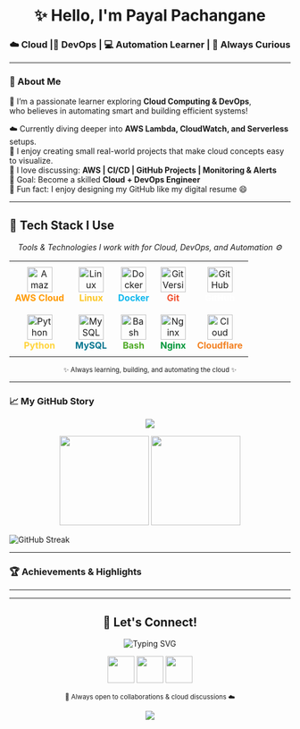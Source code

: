 <h1 align="center">✨ Hello, I'm Payal Pachangane</h1>
<h3 align="center">☁️ Cloud |🚀 DevOps  | 💻 Automation Learner | 🌸 Always Curious</h3>


---

### 💫 About Me

🌼 I’m a passionate learner exploring **Cloud Computing & DevOps**,  
     who believes in automating smart and building efficient systems!  

☁️ Currently diving deeper into **AWS Lambda, CloudWatch, and Serverless** setups.  
🔧 I enjoy creating small real-world projects that make cloud concepts easy to visualize.  
💬 I love discussing: **AWS | CI/CD | GitHub Projects | Monitoring & Alerts**  
🎯 Goal: Become a skilled **Cloud + DevOps Engineer**  
🧩 Fun fact: I enjoy designing my GitHub like my digital resume 😄  

---
## 🧩 Tech Stack I Use

<p align="center">
  <em>Tools & Technologies I work with for Cloud, DevOps, and Automation ⚙️</em>
</p>

<table align="center">
  <tr>
    <td align="center" style="padding:10px;">
      <img src="https://skillicons.dev/icons?i=aws" width="45" title="Amazon Web Services"/>
      <br><b style="color:#FF9900;">AWS Cloud</b>
    </td>
    <td align="center" style="padding:10px;">
      <img src="https://skillicons.dev/icons?i=linux" width="45" title="Linux OS"/>
      <br><b style="color:#FCC624;">Linux</b>
    </td>
    <td align="center" style="padding:10px;">
      <img src="https://skillicons.dev/icons?i=docker" width="45" title="Docker Containers"/>
      <br><b style="color:#0db7ed;">Docker</b>
    </td>
    <td align="center" style="padding:10px;">
      <img src="https://skillicons.dev/icons?i=git" width="45" title="Git Version Control"/>
      <br><b style="color:#F1502F;">Git</b>
    </td>
    <td align="center" style="padding:10px;">
      <img src="https://skillicons.dev/icons?i=github" width="45" title="GitHub Repositories"/>
      <br><b style="color:#ffffff;">GitHub</b>
    </td>
  </tr>
  <tr>
    <td align="center" style="padding:10px;">
      <img src="https://skillicons.dev/icons?i=python" width="45" title="Python Scripts"/>
      <br><b style="color:#FFD43B;">Python</b>
    </td>
    <td align="center" style="padding:10px;">
      <img src="https://skillicons.dev/icons?i=mysql" width="45" title="MySQL Database"/>
      <br><b style="color:#00758F;">MySQL</b>
    </td>
    <td align="center" style="padding:10px;">
      <img src="https://skillicons.dev/icons?i=bash" width="45" title="Bash Scripting"/>
      <br><b style="color:#4EAA25;">Bash</b>
    </td>
    <td align="center" style="padding:10px;">
      <img src="https://skillicons.dev/icons?i=nginx" width="45" title="Nginx Web Server"/>
      <br><b style="color:#009639;">Nginx</b>
    </td>
    <td align="center" style="padding:10px;">
      <img src="https://skillicons.dev/icons?i=cloudflare" width="45" title="Cloud Monitoring"/>
      <br><b style="color:#F38020;">Cloudflare</b>
    </td>
  </tr>
</table>

<p align="center">
  <sub>✨ Always learning, building, and automating the cloud ✨</sub>
</p>




---
### 📈 My GitHub Story
<p align="center">
  <img src="https://github-readme-activity-graph.vercel.app/graph?username=payal1184&theme=react-dark&bg_color=0d1117&hide_border=true" />
</p>

<p align="center">
  <img src="https://github-readme-stats.vercel.app/api?username=payal1184&show_icons=true&theme=tokyonight&hide_border=true" height="160"/>
  <img src="https://github-readme-stats.vercel.app/api/top-langs/?username=payal1184&layout=compact&theme=tokyonight&hide_border=true" height="160"/>
</p>

<img src="https://github-readme-streak-stats.herokuapp.com?user=payal1184&theme=tokyonight&hide_border=true" alt="GitHub Streak"/>



---

### 🏆 Achievements & Highlights


---



---


<h2 align="center">💫 Let's Connect!</h2>

<p align="center">
  <img src="https://readme-typing-svg.herokuapp.com?font=Fira+Code&size=22&duration=3000&pause=1000&color=A855F7&center=true&vCenter=true&width=500&lines=Find+me+on+my+digital+spaces!;Let's+connect+and+grow+together!+🤝" alt="Typing SVG" />
</p>

<p align="center">
  <a href="https://linkedin.com/in/payal1184"><img src="https://skillicons.dev/icons?i=linkedin&theme=dark" width="48" /></a>
  <a href="mailto:payal@example.com"><img src="https://skillicons.dev/icons?i=gmail&theme=dark" width="48" /></a>
  <a href="https://github.com/payal1184"><img src="https://skillicons.dev/icons?i=github&theme=dark" width="48" /></a>
</p>

<p align="center">
  <sub>💜 Always open to collaborations & cloud discussions ☁️</sub>
</p>

<p align="center">
  <img src="https://capsule-render.vercel.app/api?type=waving&color=F9A8D4&height=90&section=footer"/>
</p>

